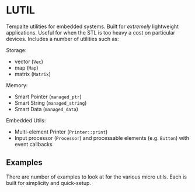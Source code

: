 LUTIL
=====

Tempalte utilities for embedded systems. Built for _extremely_ lightweight applications. Useful for when the STL is too heavy a cost on particular devices. Includes a number of utilities such as:

Storage:
- vector (`Vec`)
- map (`Map`)
- matrix (`Matrix`)

Memory:
- Smart Pointer (`managed_ptr`)
- Smart String (`managed_string`)
- Smart Data (`managed_data`)

Embedded Utils:
- Multi-element Printer (`Printer::print`)
- Input processor (`Processor`) and processable elements (e.g. `Button`) with event callbacks


Examples
--------
There are number of examples to look at for the various micro utils. Each is built for simplicity and quick-setup.
